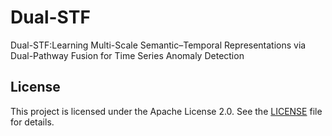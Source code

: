 # Dual-STF
Dual-STF:Learning Multi-Scale Semantic–Temporal Representations via Dual-Pathway Fusion for Time Series Anomaly Detection




































## License
This project is licensed under the Apache License 2.0. See the [LICENSE](LICENSE) file for details.

